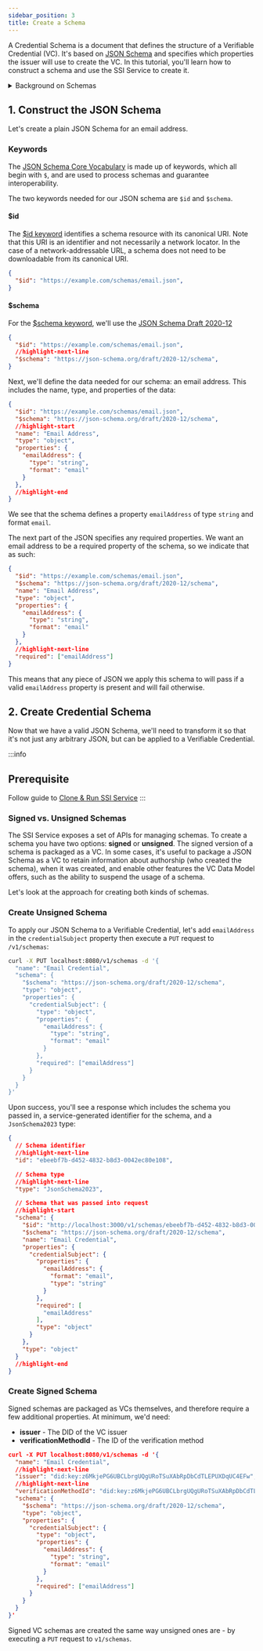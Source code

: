 ```yaml
---
sidebar_position: 3
title: Create a Schema
---
```



A Credential Schema is a document that defines the structure of a Verifiable Credential (VC). It's based on [JSON Schema](https://json-schema.org/) and specifies which properties the issuer will use to create the VC. In this tutorial, you'll learn how to construct a schema and use the SSI Service to create it.

<details>
<summary>Background on Schemas</summary>
When creating Verifiable Credentials, it's useful to have a mechanism to define the shape the data in the credential takes, in a consistent manner.

The [VC Data Model](https://www.w3.org/TR/vc-data-model) uses an open world data model, and with it, provides a mechanism to *extend* the core terminology to add any term with a technology known as [JSON-LD](https://json-ld.org/). 

JSON-LD is responsible for the `@context` property visible in VCs, DIDs, and other documents in the SSI space. However, JSON-LD is focused on _semantics_, answering the question "do we have a shared understanding of what this thing is?". More specifically, for a name credential, does your concept of "name" match mine? 

Though the core data model is a JSON-LD data model, processing VCs as JSON-LD is not a requirement. The SSI Service chooses to take a simpler approach and [processes VCs as pure JSON](https://www.w3.org/TR/vc-data-model/#json).

When constructing and processing VCs as pure JSON, it's useful to have a mechanism to define the data and add some light validation onto the shape that data takes. 

[JSON Schema](https://json-schema.org/) is a widely used, and widely supported toolset that enables such functionality: the ability to define a schema, which provides a set of properties (both required and optional), and some light validation on top of those properties. The VC Data Model has [a section on data schemas](https://www.w3.org/TR/vc-data-model/#data-schemas) that enables this functionality.
</details>

## 1. Construct the JSON Schema

Let's create a plain JSON Schema for an email address.

### Keywords
The [JSON Schema Core Vocabulary](https://json-schema.org/draft/2020-12/json-schema-core.html#name-the-json-schema-core-vocabu) is made up of keywords, which all begin with `$`, and are used to process schemas and guarantee interoperability.

The two keywords needed for our JSON schema are `$id` and `$schema`.

#### $id
The [$id keyword](https://json-schema.org/draft/2020-12/json-schema-core.html#name-the-id-keyword) identifies a schema resource with its canonical URI.  Note that this URI is an identifier and not necessarily a network locator. In the case of a network-addressable URL, a schema does not need to be downloadable from its canonical URI.

```json
{
  "$id": "https://example.com/schemas/email.json",
}
```

#### $schema
For the [$schema keyword](https://json-schema.org/draft/2020-12/json-schema-core.html#name-the-schema-keyword), we'll use the [JSON Schema Draft 2020-12](https://json-schema.org/draft/2020-12/json-schema-core.html)

```json
{
  "$id": "https://example.com/schemas/email.json",
  //highlight-next-line
  "$schema": "https://json-schema.org/draft/2020-12/schema",
}
```

Next, we'll define the data needed for our schema: an email address. This includes the name, type, and properties of the data:

```json
{
  "$id": "https://example.com/schemas/email.json",
  "$schema": "https://json-schema.org/draft/2020-12/schema",
  //highlight-start
  "name": "Email Address",
  "type": "object",
  "properties": {
    "emailAddress": {
      "type": "string",
      "format": "email"
    }
  },
  //highlight-end
}
```

We see that the schema defines a property `emailAddress` of type `string` and format `email`.

The next part of the JSON specifies any required properties. We want an email address to be a required property of the schema, so we indicate that as such:

```json
{
  "$id": "https://example.com/schemas/email.json",
  "$schema": "https://json-schema.org/draft/2020-12/schema",
  "name": "Email Address",
  "type": "object",
  "properties": {
    "emailAddress": {
      "type": "string",
      "format": "email"
    }
  },
  //highlight-next-line
  "required": ["emailAddress"]
}
```

This means that any piece of JSON we apply this schema to will pass if a valid `emailAddress` property is present and will fail otherwise. 


## 2. Create Credential Schema

Now that we have a valid JSON Schema, we'll need to transform it so that it's not just any arbitrary JSON, but can be applied to a Verifiable Credential.

:::info
## Prerequisite
Follow guide to [Clone & Run SSI Service](run-ssi-service)
:::

### Signed vs. Unsigned Schemas

The SSI Service exposes a set of APIs for managing schemas. To create a schema you have two options: **signed** or **unsigned**. The signed version of a schema is packaged as a VC. In some cases, it's useful to package a JSON Schema as a VC to retain information about authorship (who created the schema), when it was created, and enable other features the VC Data Model offers, such as the ability to suspend the usage of a schema.

Let's look at the approach for creating both kinds of schemas.


### Create Unsigned Schema

To apply our JSON Schema to a Verifiable Credential, let's add `emailAddress` in the `credentialSubject` property then execute a `PUT` request to `/v1/schemas`:

```bash
curl -X PUT localhost:8080/v1/schemas -d '{
  "name": "Email Credential",
  "schema": {
    "$schema": "https://json-schema.org/draft/2020-12/schema",
    "type": "object",
    "properties": {
      "credentialSubject": {
        "type": "object",
        "properties": {
          "emailAddress": {
            "type": "string",
            "format": "email"
          }
        },
        "required": ["emailAddress"]
      }
    }
  }
}'
```

Upon success, you'll see a response which includes the schema you passed in, a service-generated identifier for the schema, and a `JsonSchema2023` type:

```json
{
  // Schema identifier
  //highlight-next-line
  "id": "ebeebf7b-d452-4832-b8d3-0042ec80e108",

  // Schema type
  //highlight-next-line
  "type": "JsonSchema2023",

  // Schema that was passed into request
  //highlight-start
  "schema": {
    "$id": "http://localhost:3000/v1/schemas/ebeebf7b-d452-4832-b8d3-0042ec80e108",
    "$schema": "https://json-schema.org/draft/2020-12/schema",
    "name": "Email Credential",
    "properties": {
      "credentialSubject": {
        "properties": {
          "emailAddress": {
            "format": "email",
            "type": "string"
          }
        },
        "required": [
          "emailAddress"
        ],
        "type": "object"
      }
    },
    "type": "object"
  }
  //highlight-end
}
```


### Create Signed Schema

Signed schemas are packaged as VCs themselves, and therefore require a few additional properties. At minimum, we'd need: 
-  **issuer** - The DID of the VC issuer
- **verificationMethodId** - The ID of the verification method

```json
curl -X PUT localhost:8080/v1/schemas -d '{
  "name": "Email Credential",
  //highlight-next-line
  "issuer": "did:key:z6MkjePG6UBCLbrgUQgURoTSuXAbRpDbCdTLEPUXDqUC4EFw",
  //highlight-next-line
  "verificationMethodId": "did:key:z6MkjePG6UBCLbrgUQgURoTSuXAbRpDbCdTLEPUXDqUC4EFw#z6MkjePG6UBCLbrgUQgURoTSuXAbRpDbCdTLEPUXDqUC4EFw",
  "schema": {
    "$schema": "https://json-schema.org/draft/2020-12/schema",
    "type": "object",
    "properties": {
      "credentialSubject": {
        "type": "object",
        "properties": {
          "emailAddress": {
            "type": "string",
            "format": "email"
          }
        },
        "required": ["emailAddress"]
      }
    }
  }
}'
```

Signed VC schemas are created the same way unsigned ones are - by executing a `PUT` request to `v1/schemas`.
